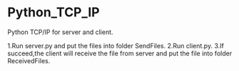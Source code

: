 # Python_TCP_IP
Python TCP/IP for server and client.

1.Run server.py and put the files into folder SendFiles.
2.Run client.py.
3.If succeed,the client will receive the file from server and put the file into folder ReceivedFiles.
